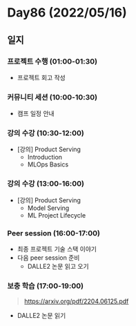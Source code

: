# Day86 (2022/05/16)

## 일지

### 프로젝트 수행 (01:00-01:30)

  * 프로젝트 회고 작성

### 커뮤니티 세션 (10:00-10:30)

  * 캠프 일정 안내

### 강의 수강 (10:30-12:00)

  * [강의] Product Serving
    * Introduction
    * MLOps Basics

### 강의 수강 (13:00-16:00)

  * [강의] Product Serving
    * Model Serving
    * ML Project Lifecycle

### Peer session (16:00-17:00)

  * 최종 프로젝트 기술 스택 이야기
  * 다음 peer session 준비
    * DALLE2 논문 읽고 오기

### 보충 학습 (17:00-19:00)

> https://arxiv.org/pdf/2204.06125.pdf

  * DALLE2 논문 읽기
